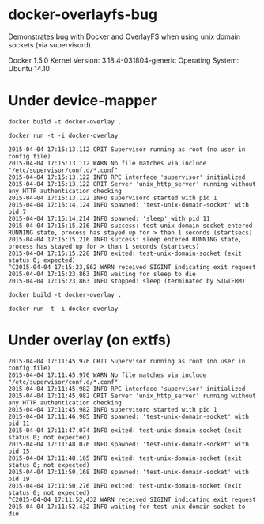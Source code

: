 # docker-overlayfs-bug

Demonstrates bug with Docker and OverlayFS when using unix domain sockets (via supervisord).

Docker 1.5.0
Kernel Version: 3.18.4-031804-generic
Operating System: Ubuntu 14.10

# Under device-mapper

`docker build -t docker-overlay .`

`docker run -t -i docker-overlay`

```
2015-04-04 17:15:13,112 CRIT Supervisor running as root (no user in config file)
2015-04-04 17:15:13,112 WARN No file matches via include "/etc/supervisor/conf.d/*.conf"
2015-04-04 17:15:13,122 INFO RPC interface 'supervisor' initialized
2015-04-04 17:15:13,122 CRIT Server 'unix_http_server' running without any HTTP authentication checking
2015-04-04 17:15:13,122 INFO supervisord started with pid 1
2015-04-04 17:15:14,124 INFO spawned: 'test-unix-domain-socket' with pid 7
2015-04-04 17:15:14,214 INFO spawned: 'sleep' with pid 11
2015-04-04 17:15:15,216 INFO success: test-unix-domain-socket entered RUNNING state, process has stayed up for > than 1 seconds (startsecs)
2015-04-04 17:15:15,216 INFO success: sleep entered RUNNING state, process has stayed up for > than 1 seconds (startsecs)
2015-04-04 17:15:15,228 INFO exited: test-unix-domain-socket (exit status 0; expected)
^C2015-04-04 17:15:23,862 WARN received SIGINT indicating exit request
2015-04-04 17:15:23,863 INFO waiting for sleep to die
2015-04-04 17:15:23,863 INFO stopped: sleep (terminated by SIGTERM)
```

`docker build -t docker-overlay .`

`docker run -t -i docker-overlay`

# Under overlay (on extfs)

```
2015-04-04 17:11:45,976 CRIT Supervisor running as root (no user in config file)
2015-04-04 17:11:45,976 WARN No file matches via include "/etc/supervisor/conf.d/*.conf"
2015-04-04 17:11:45,982 INFO RPC interface 'supervisor' initialized
2015-04-04 17:11:45,982 CRIT Server 'unix_http_server' running without any HTTP authentication checking
2015-04-04 17:11:45,982 INFO supervisord started with pid 1
2015-04-04 17:11:46,985 INFO spawned: 'test-unix-domain-socket' with pid 11
2015-04-04 17:11:47,074 INFO exited: test-unix-domain-socket (exit status 0; not expected)
2015-04-04 17:11:48,076 INFO spawned: 'test-unix-domain-socket' with pid 15
2015-04-04 17:11:48,165 INFO exited: test-unix-domain-socket (exit status 0; not expected)
2015-04-04 17:11:50,168 INFO spawned: 'test-unix-domain-socket' with pid 19
2015-04-04 17:11:50,276 INFO exited: test-unix-domain-socket (exit status 0; not expected)
^C2015-04-04 17:11:52,432 WARN received SIGINT indicating exit request
2015-04-04 17:11:52,432 INFO waiting for test-unix-domain-socket to die
```